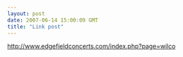 ```yaml
---
layout: post
date: 2007-06-14 15:00:09 GMT
title: "Link post"
---
```

<http://www.edgefieldconcerts.com/index.php?page=wilco>

